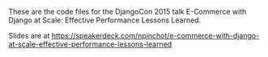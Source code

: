 These are the code files for the DjangoCon 2015 talk E-Commerce with Django at Scale: Effective Performance Lessons Learned.

Slides are at <https://speakerdeck.com/npinchot/e-commerce-with-django-at-scale-effective-performance-lessons-learned>
